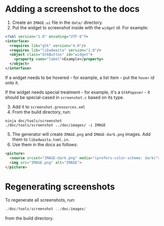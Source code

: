 # Adding a screenshot to the docs

1. Create an `IMAGE.ui` file in the `data/` directory.
2. Put the widget to screenshot inside with the `widget` id. For example:

```xml
<?xml version="1.0" encoding="UTF-8"?>
<interface>
  <requires lib="gtk" version="4.0"/>
  <requires lib="libadwaita" version="1.0"/>
  <object class="GtkButton" id="widget">
    <property name="label">Example</property>
  </object>
</interface>
```

If a widget needs to be hovered - for example, a list item - put the `hover` id
onto it.

If the widget needs special treatment - for example, it's a `GtkPopover` - it
should be special-cased in `screenshot.c` based on its type.

3. Add it to `screenshot.gresources.xml`
4. From the build directory, run:

```
ninja doc/tools/screenshot
./doc/tools/screenshot ../doc/images/ -i IMAGE
```

5. The generator will create `IMAGE.png` and `IMAGE-dark.png` images. Add them
to `libadwaita.toml.in`.
6. Use them in the docs as follows:

```html
<picture>
  <source srcset="IMAGE-dark.png" media="(prefers-color-scheme: dark)">
  <img src="IMAGE.png" alt="IMAGE">
</picture>
```

# Regenerating screenshots

To regenerate all screenshots, run:

```c
./doc/tools/screenshot ../doc/images/
```

from the build directory.

